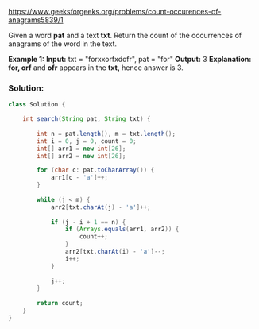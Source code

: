 https://www.geeksforgeeks.org/problems/count-occurences-of-anagrams5839/1

Given a word **pat** and a text **txt**. Return the count of the occurrences of anagrams of the word in the text.

**Example 1:**
**Input:** txt = "forxxorfxdofr", pat = "for"
**Output:** 3
**Explanation:** **for, orf** and **ofr** appears in the **txt,** hence answer is 3.

### Solution:

```java
class Solution {

    int search(String pat, String txt) {
        
        int n = pat.length(), m = txt.length();
        int i = 0, j = 0, count = 0;
        int[] arr1 = new int[26];
        int[] arr2 = new int[26];

        for (char c: pat.toCharArray()) {
            arr1[c - 'a']++;
        }
        
        while (j < m) {
            arr2[txt.charAt(j) - 'a']++;
            
            if (j - i + 1 == n) {
                if (Arrays.equals(arr1, arr2)) {
                    count++;
                }
                arr2[txt.charAt(i) - 'a']--;
                i++;
            }
            
            j++;
        }
        
        return count;
    }
}
```